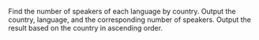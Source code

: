 Find the number of speakers of each language by country. Output the country, language, and the corresponding number of speakers. 
Output the result based on the country in ascending order.
